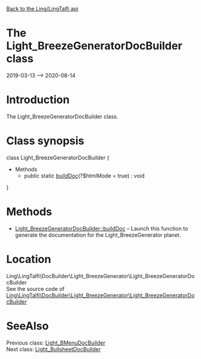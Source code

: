 [Back to the Ling/LingTalfi api](https://github.com/lingtalfi/LingTalfi/blob/master/doc/api/Ling/LingTalfi.md)



The Light_BreezeGeneratorDocBuilder class
================
2019-03-13 --> 2020-08-14






Introduction
============

The Light_BreezeGeneratorDocBuilder class.



Class synopsis
==============


class <span class="pl-k">Light_BreezeGeneratorDocBuilder</span>  {

- Methods
    - public static [buildDoc](https://github.com/lingtalfi/LingTalfi/blob/master/doc/api/Ling/LingTalfi/DocBuilder/Light_BreezeGenerator/Light_BreezeGeneratorDocBuilder/buildDoc.md)(?$htmlMode = true) : void

}






Methods
==============

- [Light_BreezeGeneratorDocBuilder::buildDoc](https://github.com/lingtalfi/LingTalfi/blob/master/doc/api/Ling/LingTalfi/DocBuilder/Light_BreezeGenerator/Light_BreezeGeneratorDocBuilder/buildDoc.md) &ndash; Launch this function to generate the documentation for the Light_BreezeGenerator planet.





Location
=============
Ling\LingTalfi\DocBuilder\Light_BreezeGenerator\Light_BreezeGeneratorDocBuilder<br>
See the source code of [Ling\LingTalfi\DocBuilder\Light_BreezeGenerator\Light_BreezeGeneratorDocBuilder](https://github.com/lingtalfi/LingTalfi/blob/master/DocBuilder/Light_BreezeGenerator/Light_BreezeGeneratorDocBuilder.php)



SeeAlso
==============
Previous class: [Light_BMenuDocBuilder](https://github.com/lingtalfi/LingTalfi/blob/master/doc/api/Ling/LingTalfi/DocBuilder/Light_BMenu/Light_BMenuDocBuilder.md)<br>Next class: [Light_BullsheetDocBuilder](https://github.com/lingtalfi/LingTalfi/blob/master/doc/api/Ling/LingTalfi/DocBuilder/Light_Bullsheet/Light_BullsheetDocBuilder.md)<br>
